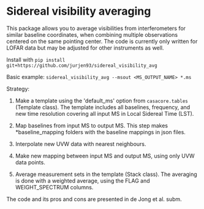 # Sidereal visibility averaging

This package allows you to average visibilities from interferometers for similar baseline coordinates, when combining multiple observations centered on the same pointing center. 
The code is currently only written for LOFAR data but may be adjusted for other instruments as well.

Install with ```pip install git+https://github.com/jurjen93/sidereal_visibility_avg```

Basic example: 
```sidereal_visibility_avg --msout <MS_OUTPUT_NAME> *.ms```

Strategy:
1) Make a template using the 'default_ms' option from ```casacore.tables``` (Template class).
       The template includes all baselines, frequency, and new time resolution covering all input MS in Local Sidereal Time (LST).

2) Map baselines from input MS to output MS.
    This step makes *baseline_mapping folders with the baseline mappings in json files.

3) Interpolate new UVW data with nearest neighbours.

4) Make new mapping between input MS and output MS, using only UVW data points.

5) Average measurement sets in the template (Stack class).
The averaging is done with a weighted average, using the FLAG and WEIGHT_SPECTRUM columns.


The code and its pros and cons are presented in de Jong et al. subm.
